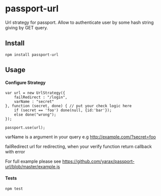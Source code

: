 # passport-url

Url strategy for passport. Allow to authenticate user by some hash string giving by GET query.

## Install

```
npm install passport-url
```

## Usage

#### Configure Strategy

```
var url = new UrlStrategy({
    failRedirect : "/login",
    varName : "secret"
}, function (secret, done) { // put your check logic here
    if (secret == 'foo') done(null, {id:'bar'});
    else done("wrong");
});

passport.use(url);
```

varName is a argument in your query e.g http://example.com/?secret=foo


failRedirect url for redirecting, when your verify function return callback with error

For full example please see https://github.com/yarax/passport-url/blob/master/example.js

#### Tests
```
npm test
```